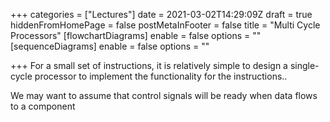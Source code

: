 +++
categories = ["Lectures"]
date = 2021-03-02T14:29:09Z
draft = true
hiddenFromHomePage = false
postMetaInFooter = false
title = "Multi Cycle Processors"
[flowchartDiagrams]
enable = false
options = ""
[sequenceDiagrams]
enable = false
options = ""

+++
For a small set of instructions, it is relatively simple to design a single-cycle processor to implement the functionality for the instructions..

We may want to assume that control signals will be ready when data flows to a component